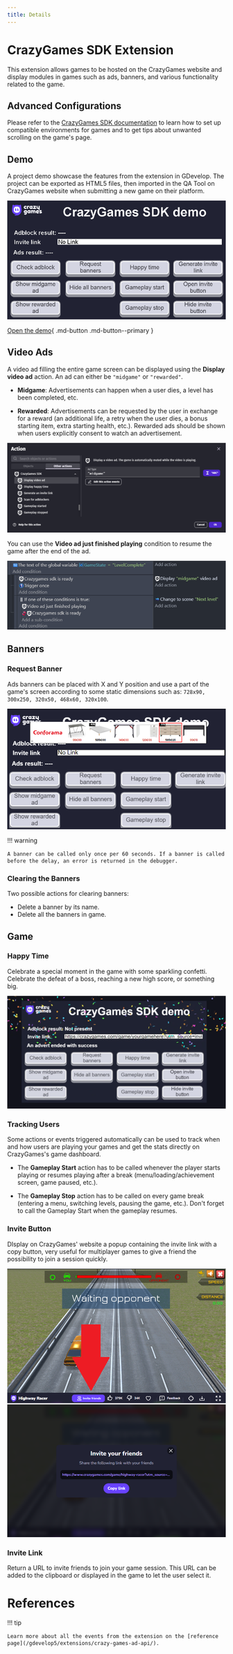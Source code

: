 ```yaml
---
title: Details
---
```

# CrazyGames SDK Extension

This extension allows games to be hosted on the CrazyGames website and display modules in games such as ads, banners, and various functionality related to the game.

## Advanced Configurations

Please refer to the [CrazyGames SDK documentation](https://docs.crazygames.com/sdk/html5/intro/) to learn how to set up compatible environments for games and to get tips about unwanted scrolling on the game's page.

## Demo

A project demo showcase the features from the extension in GDevelop.
The project can be exported as HTML5 files, then imported in the QA Tool on CrazyGames website when submitting a new game on their platform.

![CrazyGames SDK demo](CrazyGames_SDK_demo.png)

[Open the demo](https://developer.crazygames.com/games){ .md-button .md-button--primary }

## Video Ads

A video ad filling the entire game screen can be displayed using the **Display video ad** action. An ad can either be `"midgame"` or `"rewarded"`.

- **Midgame**: Advertisements can happen when a user dies, a level has been completed, etc.

- **Rewarded**: Advertisements can be requested by the user in exchange for a reward (an additional life, a retry when the user dies, a bonus starting item, extra starting health, etc.). Rewarded ads should be shown when users explicitly consent to watch an advertisement.

![](crazy-games-video-ad-action.png)

You can use the **Video ad just finished playing** condition to resume the game after the end of the ad.

![](crazy-games-video-ad-events.png)

## Banners
### Request Banner

Ads banners can be placed with X and Y position and use a part of the game's screen according to some static dimensions such as: `728x90, 300x250, 320x50, 468x60, 320x100`.

![](ad_example.png)

!!! warning

    A banner can be called only once per 60 seconds. If a banner is called before the delay, an error is returned in the debugger.

### Clearing the Banners

Two possible actions for clearing banners:
- Delete a banner by its name.
- Delete all the banners in game.

## Game

### Happy Time

Celebrate a special moment in the game with some sparkling confetti. Celebrate the defeat of a boss, reaching a new high score, or something big.

![](HappyTime.png)

### Tracking Users

Some actions or events triggered automatically can be used to track when and how users are playing your games and get the stats directly on CrazyGames's game dashboard.

- The **Gameplay Start** action has to be called whenever the player starts playing or resumes playing after a break (menu/loading/achievement screen, game paused, etc.).

- The **Gameplay Stop** action has to be called on every game break (entering a menu, switching levels, pausing the game, etc.). Don't forget to call the Gameplay Start when the gameplay resumes.

### Invite Button

DIsplay on CrazyGames' website a popup containing the invite link with a copy button, very useful for multiplayer games to give a friend the possibility to join a session quickly. 

![](invite_button_crazygames.png)
![](invite-popup.png)


### Invite Link

Return a URL to invite friends to join your game session. This URL can be added to the clipboard or displayed in the game to let the user select it.

# References
!!! tip

    Learn more about all the events from the extension on the [reference page](/gdevelop5/extensions/crazy-games-ad-api/).